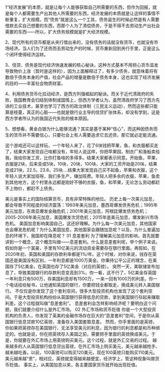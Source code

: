 1“经济发展”的本质，就是让每个人能够获取自己所需要的东西，但作为回报，就是每个人都需要生产出其他人所需要的东西，经济发展的本质就是让这样的事情不断重复，扩大规模。而“债务”就是这么一个工具，债务诞生的时候必然是有人需要借款去买自己想要的东西，而那个人为了清偿债务，于是不得不去劳动生产出社会需要的东西——所以，扩大债务规模就是扩大经济规模。

2、现代所有的货币都是从央行借出来的，没有债务的话就没有货币，也就没有市场经济。当人们为了还债而去劳动生产的时候，货币重新回到央行手里，正是这么个闭环使得经济运转。

3、信贷、债务是现代经济快速发展的核心秘诀，这种方式基本不用担心货币滥发导致物价上涨（暂时是这样的），因为上面解释过了，有多少债务，就意味着将有数倍于债务本身的产值，社会产品的增量是数倍于债务本身，这也实现了经济发展的目的——丰富社会物质财富。

4、利用债务货币化拉动经济，是西方列强崛起的秘诀。而关于近代清政府的失败，我国教育会归结到体制或国情上，但西方学者认为，虽然清政府学习了西方先进的工业技术，甚至也学习了西方的政治体制（三民主义运动），然而这些都只能算是枝蔓，真正的心脏——也就是银行业主导的信贷扩张体系，却没有学到，这是西方学者所认为的我国近代失败的根本原因。

5、想想看，黄金白银为什么能够流通？其实是基于某种“信心”，而这种因债务而生的货币并不需要信心，只要社会上有人需要追求它去还债，那它就必定能流通。



这个游戏还可以这样玩，一个年轻人来了，花了6块钱把苹果，鱼，和衣服都买走了，结果大家发现自己啥都没有，年轻人说这样，你把苹果园，制衣厂和渔船卖给我，我给你发工资，比你打鱼啥的多得多。结果大家都表示同意。开始鱼，苹果，衣服是2块，后来变成5块，10块，20块，100块，大家的工资开始是20块，结果变成21块，22.5，23.8，25块….结果大家发现自己买不起鱼，苹果和衣服，这个年轻人说大家加班呀，我们多生产，赚加班费。年轻人把多余的衣服，苹果，鱼卖到其他地方，这个村里永远都是刚好不够的衣服，鱼，和苹果，无论怎么劳动都赶不上物价，都赶不上债务。



美元是事实上的国际结算货币，具有非常特殊的地位。 历史上每一次美元加息，都会导致不同程度的经济震荡：1993年美元加息，墨西哥爆发债务危机；1995年美元加息，东南亚爆发金融危机；2001年美元加息，阿根廷爆发债务危机；2005-2006年美元加息，美国爆发次贷危机；2015年底美元加息，爆发新兴市场危机。 美国加息影响美国自己，这还好理解。为什么每一次美元加息，其他国家也会爆发危机呢？为什么美国加息，其他国家会跟随加息呢？以及，为什么普遍加息的环境下，我国却在降息呢？ 01 息差套利 为了理解美元加息的影响，首先就要讲到一个概念，这个概念叫做——息差套利。什么是息差套利呢，举个例子来说。 假如你是一个富豪，手里有10亿美元的流动资金需要存在银行里面。再假如，在2020年初，英国和美国的存款利率都是1%/年。这个时候，对你来说，钱存在英国还是美国没有区别，一年利息都是1000万美金。你秉持公平公正的理念，在美国存了5亿美金，在英国也存了5亿美金（对应的英镑）。 突然一天，美联储宣布加息了，导致美国银行的存款利息变高到3%。你一看，这不行了，5亿美金存英国一年利息只有500万，存美国利息却有1500万，一来一回有1000万的利差。你一个电话挂给秘书，让他通知英国的银行，你要把钱全都取走，换成美元转入美国银行。 不仅仅是你发现了这个套利空间，很多大型投资机构也发现了这个套利空间。于是大型投资机构纷纷从英国银行获得低息的贷款，拿到美国银行存起来赚取利差。这个过程就叫做“息差套利”。 息差套利会怎样影响经济呢？要明白这个问题，我们就要介绍什么是外汇市场。 02 外汇市场和货币贬值 你是一个大型投资机构的负责人，你发现了英美的金融市场存在巨大的“息差套利”空间，于是你从英国银行低息贷款10亿英镑，准备存入美国套取息差。 然而，你手里面的是英镑，你如果把英镑存在美国银行，无法享受美元的利息，因为银行的利息都是和币种绑定的。也就是说，你在把英镑存入美国之前，需要把手里面的英镑换成美元。于是，你就要在外汇市场上用英镑购买美元。这个过程，就是外汇交易的过程。 越来越多的人从英国银行低息贷出英镑，在外汇市场上购买美元，美元越来越抢手、越来越吃香。以前，100英镑可以购买120美元，现在100英镑只能购买110美元。美元越来越“贵”，相对应，英镑就变得越来越便宜，经济学上，管这种现象叫做货币贬值。 事实上，从美国加息以来，各主要国家货币就开始出现贬值。
